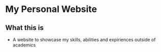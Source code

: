 # My Personal Website

## What this is
 * A website to showcase my skills, abilities and expiriences outside of academics
